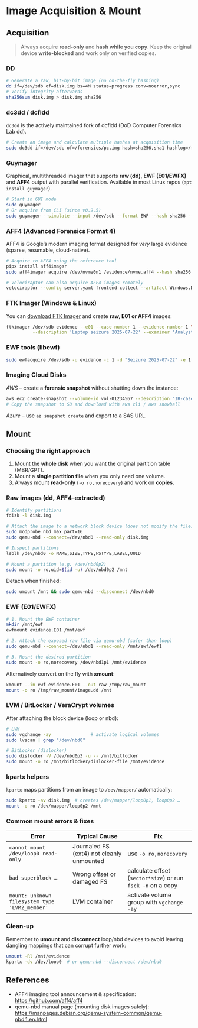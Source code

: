 # Image Acquisition & Mount

## Acquisition

> Always acquire **read-only** and **hash while you copy**. Keep the original device **write-blocked** and work only on verified copies.

### DD

```bash
# Generate a raw, bit-by-bit image (no on-the-fly hashing)
dd if=/dev/sdb of=disk.img bs=4M status=progress conv=noerror,sync
# Verify integrity afterwards
sha256sum disk.img > disk.img.sha256
```

### dc3dd / dcfldd

`dc3dd` is the actively maintained fork of dcfldd (DoD Computer Forensics Lab dd).

```bash
# Create an image and calculate multiple hashes at acquisition time
sudo dc3dd if=/dev/sdc of=/forensics/pc.img hash=sha256,sha1 hashlog=/forensics/pc.hashes log=/forensics/pc.log bs=1M
```

### Guymager  
Graphical, multithreaded imager that supports **raw (dd)**, **EWF (E01/EWFX)** and **AFF4** output with parallel verification. Available in most Linux repos (`apt install guymager`).

```bash
# Start in GUI mode
sudo guymager
# Or acquire from CLI (since v0.9.5)
sudo guymager --simulate --input /dev/sdb --format EWF --hash sha256 --output /evidence/drive.e01
```

### AFF4 (Advanced Forensics Format 4)

AFF4 is Google’s modern imaging format designed for *very* large evidence (sparse, resumable, cloud-native).

```bash
# Acquire to AFF4 using the reference tool
pipx install aff4imager
sudo aff4imager acquire /dev/nvme0n1 /evidence/nvme.aff4 --hash sha256

# Velociraptor can also acquire AFF4 images remotely
velociraptor --config server.yaml frontend collect --artifact Windows.Disk.Acquire --args device="\\.\\PhysicalDrive0" format=AFF4
```

### FTK Imager (Windows & Linux)

You can [download FTK Imager](https://accessdata.com/product-download) and create **raw, E01 or AFF4** images:

```bash
ftkimager /dev/sdb evidence --e01 --case-number 1 --evidence-number 1 \
          --description 'Laptop seizure 2025-07-22' --examiner 'AnalystName' --compress 6
```

### EWF tools (libewf)

```bash
sudo ewfacquire /dev/sdb -u evidence -c 1 -d "Seizure 2025-07-22" -e 1 -X examiner --format encase6 --compression best
```

### Imaging Cloud Disks

*AWS* – create a **forensic snapshot** without shutting down the instance:

```bash
aws ec2 create-snapshot --volume-id vol-01234567 --description "IR-case-1234 web-server 2025-07-22"
# Copy the snapshot to S3 and download with aws cli / aws snowball
```

*Azure* – use `az snapshot create` and export to a SAS URL.

## Mount

### Choosing the right approach

1. Mount the **whole disk** when you want the original partition table (MBR/GPT).
2. Mount a **single partition file** when you only need one volume.
3. Always mount **read-only** (`-o ro,norecovery`) and work on **copies**.

### Raw images (dd, AFF4-extracted)

```bash
# Identify partitions
fdisk -l disk.img

# Attach the image to a network block device (does not modify the file)
sudo modprobe nbd max_part=16
sudo qemu-nbd --connect=/dev/nbd0 --read-only disk.img

# Inspect partitions
lsblk /dev/nbd0 -o NAME,SIZE,TYPE,FSTYPE,LABEL,UUID

# Mount a partition (e.g. /dev/nbd0p2)
sudo mount -o ro,uid=$(id -u) /dev/nbd0p2 /mnt
```

Detach when finished:
```bash
sudo umount /mnt && sudo qemu-nbd --disconnect /dev/nbd0
```

### EWF (E01/EWFX)

```bash
# 1. Mount the EWF container
mkdir /mnt/ewf
ewfmount evidence.E01 /mnt/ewf

# 2. Attach the exposed raw file via qemu-nbd (safer than loop)
sudo qemu-nbd --connect=/dev/nbd1 --read-only /mnt/ewf/ewf1

# 3. Mount the desired partition
sudo mount -o ro,norecovery /dev/nbd1p1 /mnt/evidence
```

Alternatively convert on the fly with **xmount**:

```bash
xmount --in ewf evidence.E01 --out raw /tmp/raw_mount
mount -o ro /tmp/raw_mount/image.dd /mnt
```

### LVM / BitLocker / VeraCrypt volumes

After attaching the block device (loop or nbd):

```bash
# LVM
sudo vgchange -ay               # activate logical volumes
sudo lvscan | grep "/dev/nbd0"

# BitLocker (dislocker)
sudo dislocker -V /dev/nbd0p3 -u -- /mnt/bitlocker
sudo mount -o ro /mnt/bitlocker/dislocker-file /mnt/evidence
```

### kpartx helpers

`kpartx` maps partitions from an image to `/dev/mapper/` automatically:

```bash
sudo kpartx -av disk.img  # creates /dev/mapper/loop0p1, loop0p2 …
mount -o ro /dev/mapper/loop0p2 /mnt
```

### Common mount errors & fixes

| Error | Typical Cause | Fix |
|-------|---------------|-----|
| `cannot mount /dev/loop0 read-only` | Journaled FS (ext4) not cleanly unmounted | use `-o ro,norecovery` |
| `bad superblock …` | Wrong offset or damaged FS | calculate offset (`sector*size`) or run `fsck -n` on a copy |
| `mount: unknown filesystem type 'LVM2_member'` | LVM container | activate volume group with `vgchange -ay` |

### Clean-up

Remember to **umount** and **disconnect** loop/nbd devices to avoid leaving dangling mappings that can corrupt further work:

```bash
umount -Rl /mnt/evidence
kpartx -dv /dev/loop0  # or qemu-nbd --disconnect /dev/nbd0
```

## References

- AFF4 imaging tool announcement & specification: https://github.com/aff4/aff4  
- qemu-nbd manual page (mounting disk images safely): https://manpages.debian.org/qemu-system-common/qemu-nbd.1.en.html

